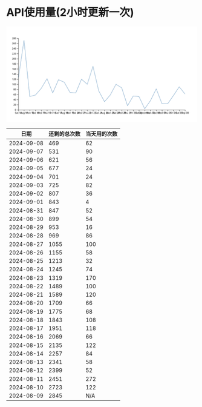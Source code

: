 # API使用量(2小时更新一次)



 ![走势图](./chart.svg)

| 日期       | 还剩的总次数 | 当天用的次数 |
|------------|------------|-------------------|
| 2024-09-08 | 469 | 62                |
| 2024-09-07 | 531 | 90                |
| 2024-09-06 | 621 | 56                |
| 2024-09-05 | 677 | 24                |
| 2024-09-04 | 701 | 24                |
| 2024-09-03 | 725 | 82                |
| 2024-09-02 | 807 | 36                |
| 2024-09-01 | 843 | 4                |
| 2024-08-31 | 847 | 52                |
| 2024-08-30 | 899 | 54                |
| 2024-08-29 | 953 | 16                |
| 2024-08-28 | 969 | 86                |
| 2024-08-27 | 1055 | 100                |
| 2024-08-26 | 1155 | 58                |
| 2024-08-25 | 1213 | 32                |
| 2024-08-24 | 1245 | 74                |
| 2024-08-23 | 1319 | 170                |
| 2024-08-22 | 1489 | 100                |
| 2024-08-21 | 1589 | 120                |
| 2024-08-20 | 1709 | 66                |
| 2024-08-19 | 1775 | 68                |
| 2024-08-18 | 1843 | 108                |
| 2024-08-17 | 1951 | 118                |
| 2024-08-16 | 2069 | 66                |
| 2024-08-15 | 2135 | 122                |
| 2024-08-14 | 2257 | 84                |
| 2024-08-13 | 2341 | 58                |
| 2024-08-12 | 2399 | 52                |
| 2024-08-11 | 2451 | 272                |
| 2024-08-10 | 2723 | 122                |
| 2024-08-09 | 2845 | N/A                |

